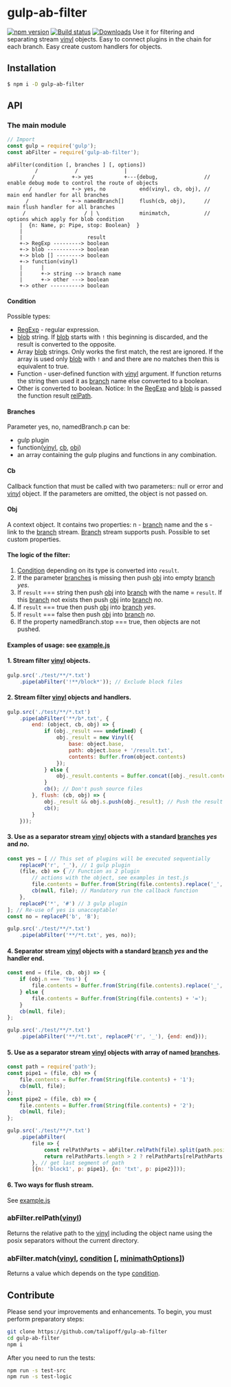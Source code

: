 # gulp-ab-filter
[![npm version][npm-image]][npm-url]
[![Build status][travis-image]][travis-url]
[![Downloads][downloads-image]][downloads-url]
Use it for filtering and separating stream [vinyl] objects.
Easy to connect plugins in the chain for each branch.
Easy create custom handlers for objects.

## Installation
```sh
$ npm i -D gulp-ab-filter
```

## API

### The main module
```javascript
// Import
const gulp = require('gulp');
const abFilter = require('gulp-ab-filter');
```

```
abFilter(condition [, branches ] [, options])
         /            /               |
        /            +-> yes          +---{debug,               // enable debug mode to control the route of objects
       /             +-> yes, no           end(vinyl, cb, obj), // main end handler for all branches
      /              +-> namedBranch[]     flush(cb, obj),      // main flush handler for all branches
     /                   / | \             minimatch,           // options which apply for blob condition
    |  {n: Name, p: Pipe, stop: Boolean}  }
    |
    |                     result
    +-> RegExp ---------> boolean
    +-> blob -----------> boolean
    +-> blob [] --------> boolean
    +-> function(vinyl)
    |      |
    |      +-> string --> branch name
    |      +-> other ---> boolean
    +-> other ----------> boolean
```

#### Condition
Possible types:
* [RegExp] - regular expression.
* [blob] string.
If [blob] starts with `!` this beginning is discarded, and the result is converted to the opposite.
* Array [blob] strings.
Only works the first match, the rest are ignored.
If the array is used only [blob] with `!` and and there are no matches then this is equivalent to true.
* Function - user-defined function with [vinyl] argument.
If function returns the string then used it as [branch](#branches) name else converted to a boolean.
* Other is converted to boolean.
Notice:
In the [RegExp] and [blob] is passed the function result [relPath](#relPath).

#### Branches
Parameter yes, no, namedBranch.p can be:
* gulp plugin
* function([vinyl], [cb](#cb), [obj](#obj))
* an array containing the gulp plugins and functions in any combination.

#### Cb
Callback function that must be called with two parameters:: null or error and [vinyl] object.
If the parameters are omitted, the object is not passed on.

#### Obj
A context object.
It contains two properties: n - [branch](#branches) name and the s - link to the [branch](#branches) stream.
[Branch](#branches) stream supports push.
Possible to set custom properties.

#### The logic of the filter:
1) [Condition](#condition) depending on its type is converted into `result`.
2) If the parameter [branches](#branches) is missing then push [obj](#obj) into empty [branch](#branches) *yes*.
3) If `result` === string then push [obj](#obj) into [branch](#branches) with the name = `result`.
If this [branch](#branches) not exists then push [obj](#obj) into [branch](#branches) *no*.
4) If `result` === true then push [obj](#obj) into [branch](#branches) *yes*.
5) If `result` === false then push [obj](#obj) into [branch](#branches) *no*.
6) If the property namedBranch.stop === true, then objects are not pushed.

#### Examples of usage: see [example.js]

#### 1. Stream filter [vinyl] objects.
```javascript
gulp.src('./test/**/*.txt')
	.pipe(abFilter('!**/block*')); // Exclude block files
```

#### 2. Stream filter [vinyl] objects and handlers.
```javascript
gulp.src('./test/**/*.txt')
	.pipe(abFilter('**/b*.txt', {
		end: (object, cb, obj) => {
			if (obj._result === undefined) {
				obj._result = new Vinyl({
					base: object.base,
					path: object.base + '/result.txt',
					contents: Buffer.from(object.contents)
				});
			} else {
				obj._result.contents = Buffer.concat([obj._result.contents, object.contents]);
			}
			cb(); // Don't push source files
		}, flush: (cb, obj) => {
			obj._result && obj.s.push(obj._result); // Push the result
			cb();
		}
	}));
```

#### 3. Use as a separator stream [vinyl] objects with a standard [branches](#branches) *yes* and *no*.
```javascript
const yes = [ // This set of plugins will be executed sequentially
	replaceP('r', '_'), // 1 gulp plugin
	(file, cb) => { // Function as 2 plugin
		// actions with the object, see examples in test.js
		file.contents = Buffer.from(String(file.contents).replace('_', '*'));
		cb(null, file); // Mandatory run the callback function
	},
	replaceP('*', '#') // 3 gulp plugin
]; // Re-use of yes is unacceptable!
const no = replaceP('b', 'B');

gulp.src('./test/**/*.txt')
	.pipe(abFilter('**/*t.txt', yes, no));
```

#### 4. Separator stream [vinyl] objects with a standard [branch](#branches) *yes* and the handler end.
```javascript
const end = (file, cb, obj) => {
	if (obj.n === 'Yes') {
		file.contents = Buffer.from(String(file.contents).replace('_', 'R'));
	} else {
		file.contents = Buffer.from(String(file.contents) + '=');
	}
	cb(null, file);
};

gulp.src('./test/**/*.txt')
	.pipe(abFilter('**/*t.txt', replaceP('r', '_'), {end: end}));
```

#### 5. Use as a separator stream [vinyl] objects with array of named [branches](#branches).
```javascript
const path = require('path');
const pipe1 = (file, cb) => {
	file.contents = Buffer.from(String(file.contents) + '1');
	cb(null, file);
};
const pipe2 = (file, cb) => {
	file.contents = Buffer.from(String(file.contents) + '2');
	cb(null, file);
};

gulp.src('./test/**/*.txt')
	.pipe(abFilter(
		file => {
			const relPathParts = abFilter.relPath(file).split(path.posix.sep);
			return relPathParts.length > 2 ? relPathParts[relPathParts.length-2] : '';
		}, // get last segment of path
		[{n: 'block1', p: pipe1}, {n: 'txt', p: pipe2}]));
```

#### 6. Two ways for flush stream.
See [example.js]

### abFilter.relPath([vinyl])
Returns the relative path to the [vinyl] including the object name
using the posix separators without the current directory.

### abFilter.match([vinyl], [condition](#condition) [, [minimathOptions]])
Returns a value which depends on the type [condition](#condition).

## Contribute
Please send your improvements and enhancements. To begin, you must perform preparatory steps:
```sh
git clone https://github.com/talipoff/gulp-ab-filter
cd gulp-ab-filter
npm i
```

After you need to run the tests:
```sh
npm run -s test-src
npm run -s test-logic
```

[example.js]:test/example.js
[vinyl]:https://github.com/gulpjs/vinyl
[Blob]:https://github.com/isaacs/node-glob
[minimatch]:https://github.com/isaacs/minimatch
[minimathOptions]:https://github.com/isaacs/minimatch#options
[RegExp]:https://developer.mozilla.org/ru/docs/Web/JavaScript/Reference/Global_Objects/RegExp
[npm-image]: https://img.shields.io/npm/v/gulp-ab-filter.svg
[npm-url]: https://npmjs.org/package/gulp-ab-filter
[travis-image]: https://img.shields.io/travis/talipoff/gulp-ab-filter.svg
[travis-url]: https://travis-ci.org/talipoff/gulp-ab-filter
[downloads-image]: http://img.shields.io/npm/dm/gulp-ab-filter.svg
[downloads-url]: https://npmjs.org/package/gulp-ab-filter
